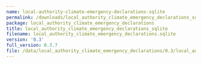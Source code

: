 ```yaml
---
name: local-authority-climate-emergency-declarations-sqlite
permalink: /downloads/local_authority_climate_emergency_declarations_sqlite/0_3
package: local_authority_climate_emergency_declarations
title: local_authority_climate_emergency_declarations_sqlite
filename: local_authority_climate_emergency_declarations.sqlite
version: '0.3'
full_version: 0.3.7
file: /data/local_authority_climate_emergency_declarations/0.3/local_authority_climate_emergency_declarations.sqlite
---
```

